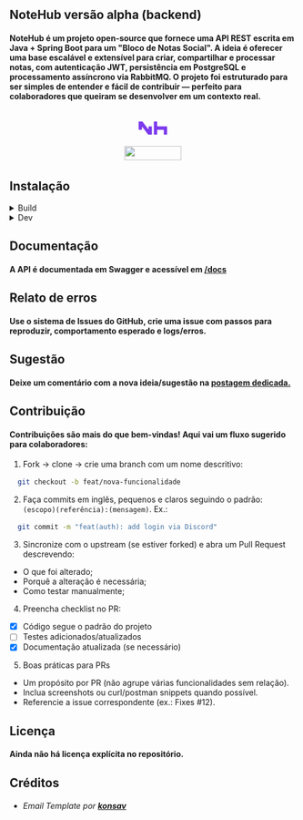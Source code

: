 ## NoteHub versão alpha (backend)

#### NoteHub é um projeto open-source que fornece uma API REST escrita em Java + Spring Boot para um "Bloco de Notas Social". A ideia é oferecer uma base escalável e extensível para criar, compartilhar e processar notas, com autenticação JWT, persistência em PostgreSQL e processamento assíncrono via RabbitMQ. O projeto foi estruturado para ser simples de entender e fácil de contribuir — perfeito para colaboradores que queiram se desenvolver em um contexto real.

<br>

<div align="center">
  <a href="https://notehub.com.br">
    <img width="10%" height="10%" src="https://github.com/notehubbr/notehub-api/blob/main/src/main/resources/public/imgs/logo.png">
  </a>
</div>
<br>
<div align="center">
  <a href="https://github.com/notehubbr/notehub-api/releases/tag/v1.5">
    <img width="100px" height="25px" src="https://img.shields.io/badge/notehub-v1.0-7c3aed">
  </a>
</div>

## Instalação

<details>

  <summary>Build</summary>

#### Pré-requisitos(build):

- Git
- Docker

1. Digite os seguintes comandos no terminal dentro da pasta desejada:

  ```bash
    git clone https://github.com/notehubbr/notehub-api.git
    cd springboot-notehub
  ```

2. Copie o arquivo de exemplo de variáveis de ambiente e ajuste conforme necessário:

  ```bash
    (Linux e macOS) cp .env.example .env
    (Windows) copy .env.example .env
  ```

3. Suba a aplicação com Docker Compose:

  ```bash
    docker compose up -d
  ```

4. Acesse a API em `http://localhost:8080` (por padrão). A documentação interativa normalmente fica em `http://localhost:8080/docs`.

5. Para parar e remover containers:

  ```bash
    docker compose down --rmi all --volumes
  ```

</details>

<details>

  <summary>Dev</summary>

#### Pré-requisitos(dev):

- Git
- Docker
- Java 21

1. Siga as intruções do build até a parte 2(faça a parte 2).

2. Em docker-compose.yml comente os blocos:

> Em ambiente de desenvolvimento será utilizado o banco de dados em memória e a aplicação será executada pela IDE.

  ```docker
  # postgres:
  #   image: postgres:14
  #   container_name: postgres
  #   environment:
  #     POSTGRES_DB: ${PGDATABASE}
  #     POSTGRES_USER: ${PGUSERNAME}
  #     POSTGRES_PASSWORD: ${PGPASSWORD}
  #   ports:
  #     - '5432:5432'
  #   volumes:
  #     - postgres_data:/var/lib/postgresql/data

  #   app:
  #     container_name: app
  #     build:
  #       context: .
  #       dockerfile: Dockerfile
  #     ports:
  #       - '8080:8080'
  #     env_file:
  #       - .env.example
  #     depends_on:
  #       - postgres
  #       - rabbitmq
  #       - mailhog
  
  # volumes:
  #   postgres_data:
  ```

3. Suba a aplicação com Docker Compose:

  ```bash
    docker compose up -d
  ```

4. Em `src/main/resources/application-dev.properties` preencha os valores das variáveis de ambiente:

> O arquivo .env só atende ao ambiente de produção.

  ```properties
    api.server.host=${SERVER:http://localhost:8080}
api.client.host=${http://localhost:3000}
api.server.security.token.secret=${SECRET:seu-segredo}
oauth.github.client.id=${GHCI:seu-github-client-id}
oauth.github.client.secret=${GHCS:seu-github-client-secret}
spring.rabbitmq.addresses=${RABBITMQ_ADDRESSES:amqp://user:root@localhost:5672}
broker.queue.activation.name=default.activation
broker.queue.secret.name=default.secret
broker.queue.password.name=default.password
broker.queue.email.name=default.email
spring.mail.host=${SPRING_MAIL_HOST:localhost}
spring.mail.port=${SPRING_MAIL_PORT:1025}
spring.mail.friendly.name=${SPRING_MAIL_FRIENDLY_NAME:seu-nome-amigável}
spring.mail.username=${SPRING_MAIL_USERNAME:email-genérico}
spring.mail.password=${SPRING_MAIL_PASSWORD:}
  ```

5. Em `src/main/java/br/com/notehub/domain/notification/Notification.java` comente a seguinte parte:

> O banco de dados em memória não oferece suporte ao tipo de coluna JSON/JSONB.

  ```java
    // @Column(columnDefinition = "JSONB")
// @JdbcTypeCode(SqlTypes.JSON)
@Convert(converter = NotificationFieldInfoConverter.class)
private Map<String, Object> info;
  ```

6. Inicie a aplicação.

  ```bash
    ./mvnw spring-boot:run
  ```

7. Acesse a API em `http://localhost:8080` (por padrão). A documentação interativa normalmente fica em `http://localhost:8080/docs`.

8. Para acessar a caixa de e-mails acesse `http://localhost:8025`.

9. Para parar e remover containers acione `CTRL+C` no terminal e em seguide digite:

  ```bash
    docker compose down --rmi all --volumes
  ```

</details>

## Documentação

#### A API é documentada em Swagger e acessível em <a href="https://api.notehub.com.br/docs">/docs</a>

## Relato de erros

#### Use o sistema de Issues do GitHub, crie uma issue com passos para reproduzir, comportamento esperado e logs/erros.

## Sugestão

#### Deixe um comentário com a nova ideia/sugestão na <a href="https://notehub.com.br/notehub/52b89a65-1c87-4692-9bf8-5096b674fa40">postagem dedicada.</a>

## Contribuição

#### Contribuições são mais do que bem-vindas! Aqui vai um fluxo sugerido para colaboradores:

1. Fork -> clone -> crie uma branch com um nome descritivo:

  ```bash
    git checkout -b feat/nova-funcionalidade
  ```

2. Faça commits em inglês, pequenos e claros seguindo o padrão: `(escopo)(referência):(mensagem)`. Ex.:

  ```bash
    git commit -m "feat(auth): add login via Discord"
  ```

3. Sincronize com o upstream (se estiver forked) e abra um Pull Request descrevendo:

- O que foi alterado;
- Porquê a alteração é necessária;
- Como testar manualmente;

4. Preencha checklist no PR:

- [x] Código segue o padrão do projeto
- [ ] Testes adicionados/atualizados
- [x] Documentação atualizada (se necessário)

5. Boas práticas para PRs

- Um propósito por PR (não agrupe várias funcionalidades sem relação).
- Inclua screenshots ou curl/postman snippets quando possível.
- Referencie a issue correspondente (ex.: Fixes #12).

## Licença

#### Ainda não há licença explícita no repositório.

## Créditos

- ###### Email Template por <a href="https://github.com/konsav/email-templates">***konsav***</a>
